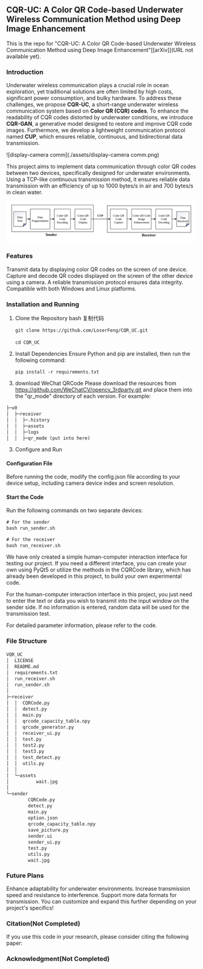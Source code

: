 ## CQR-UC: A Color QR Code-based Underwater Wireless Communication Method using Deep Image Enhancement

This is the repo for "CQR-UC: A Color QR Code-based Underwater Wireless Communication Method using Deep Image Enhancement"[[arXiv]](URL not available yet).

### Introduction
Underwater wireless communication plays a crucial role in ocean exploration, yet traditional solutions are often limited by high costs, significant power consumption, and bulky hardware. To address these challenges, we propose **CQR-UC**, a short-range underwater wireless communication system based on **Color QR (CQR) codes**. To enhance the readability of CQR codes distorted by underwater conditions, we introduce **CQR-GAN**, a generative model designed to restore and improve CQR code images. Furthermore, we develop a lightweight communication protocol named **CUP**, which ensures reliable, continuous, and bidirectional data transmission.

![display-camera comm](./assets/display-camera comm.png)

This project aims to implement data communication through color QR codes between two devices, specifically designed for underwater environments. Using a TCP-like continuous transmission method, it ensures reliable data transmission with an efficiency of up to 1000 bytes/s in air and 700 bytes/s in clean water.

![image-20250607162604904](./assets/image-20250607162604904.png)

### Features

Transmit data by displaying color QR codes on the screen of one device.
Capture and decode QR codes displayed on the screen of the other device using a camera.
A reliable transmission protocol ensures data integrity.
Compatible with both Windows and Linux platforms.


### Installation and Running
1. Clone the Repository
bash
复制代码
    ~~~
    git clone https://github.com/LoserFeng/CQR_UC.git  

    cd CQR_UC 
    ~~~

2. Install Dependencies
Ensure Python and pip are installed, then run the following command:

    ~~~
    pip install -r requirements.txt  
    ~~~

3. download WeChat QRCode 
Please download the resources from https://github.com/WeChatCV/opencv_3rdparty.git and place them into the "qr_mode" directory of each version.
For example:
~~~
├─v0
│  ├─receiver
│  │  ├─.history
│  │  ├─assets
│  │  ├─logs
│  │  ├─qr_mode (put into here)
~~~


3. Configure and Run
#### Configuration File
Before running the code, modify the config.json file according to your device setup, including camera device index and screen resolution.

#### Start the Code
Run the following commands on two separate devices:
~~~
# For the sender
bash run_sender.sh
~~~
~~~
# For the receiver
bash run_receiver.sh
~~~
We have only created a simple human-computer interaction interface for testing our project. If you need a different interface, you can create your own using PyQt5 or utilize the methods in the CQRCode library, which has already been developed in this project, to build your own experimental code.

For the human-computer interaction interface in this project, you just need to enter the text or data you wish to transmit into the input window on the sender side. If no information is entered, random data will be used for the transmission test.

For detailed parameter information, please refer to the code.


### File Structure
~~~
VQR_UC
│  LICENSE
│  README.md
│  requirements.txt
│  run_receiver.sh
│  run_sender.sh
│
├─receiver
│  │  CQRCode.py
│  │  detect.py
│  │  main.py
│  │  qrcode_capacity_table.npy
│  │  qrcode_generator.py
│  │  receiver_ui.py
│  │  test.py
│  │  test2.py
│  │  test3.py
│  │  test_detect.py
│  │  utils.py
│  │
│  └─assets
│          wait.jpg
│
└─sender
        CQRCode.py
        detect.py
        main.py
        option.json
        qrcode_capacity_table.npy
        save_picture.py
        sender.ui
        sender_ui.py
        test.py
        utils.py
        wait.jpg

~~~

### Future Plans

Enhance adaptability for underwater environments.
Increase transmission speed and resistance to interference.
Support more data formats for transmission.
You can customize and expand this further depending on your project's specifics!


### Citation(Not Completed)
If you use this code in your research, please consider citing the following paper:


### Acknowledgment(Not Completed)
